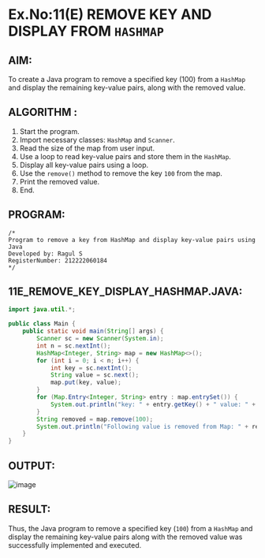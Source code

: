 # Ex.No:11(E) REMOVE KEY AND DISPLAY FROM `HASHMAP`

## AIM:
To create a Java program to remove a specified key (100) from a `HashMap` and display the remaining key-value pairs, along with the removed value.

## ALGORITHM :
1. Start the program.
2. Import necessary classes: `HashMap` and `Scanner`.
3. Read the size of the map from user input.
4. Use a loop to read key-value pairs and store them in the `HashMap`.
5. Display all key-value pairs using a loop.
6. Use the `remove()` method to remove the key `100` from the map.
7. Print the removed value.
8. End.

## PROGRAM:
```
/*
Program to remove a key from HashMap and display key-value pairs using Java
Developed by: Ragul S
RegisterNumber: 212222060184
*/
```

## 11E_REMOVE_KEY_DISPLAY_HASHMAP.JAVA:
```java
import java.util.*;

public class Main {
    public static void main(String[] args) {
        Scanner sc = new Scanner(System.in);
        int n = sc.nextInt();
        HashMap<Integer, String> map = new HashMap<>();
        for (int i = 0; i < n; i++) {
            int key = sc.nextInt();
            String value = sc.next();
            map.put(key, value);
        }
        for (Map.Entry<Integer, String> entry : map.entrySet()) {
            System.out.println("key: " + entry.getKey() + " value: " + entry.getValue());
        }
        String removed = map.remove(100);
        System.out.println("Following value is removed from Map: " + removed);
    }
}
```

## OUTPUT:
![image](https://github.com/user-attachments/assets/f41a3bc8-83b3-4b77-ae84-223952e1cb74)


## RESULT:
Thus, the Java program to remove a specified key (`100`) from a `HashMap` and display the remaining key-value pairs along with the removed value was successfully implemented and executed.
